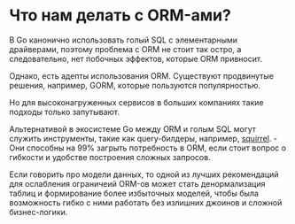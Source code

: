 # Что нам делать с ORM-ами?

В Go канонично использовать голый SQL с элементарными драйверами, поэтому проблема с ORM не стоит так остро, а следовательно, нет побочных эффектов, которые ORM привносит. 

Однако, есть адепты использования ORM. Существуют продвинутые решения, например, GORM, которые пользуются популярностью.

Но для высоконагруженных сервисов в больших компаниях такие подходы только запутывают. 

Альтернативой в экосистеме Go между ORM и голым SQL могут служить инструменты, такие как query-билдеры, например, [squirrel](https://github.com/Masterminds/squirrel). - Они способны на 99% загрыть потребность в ORM, если стоит вопрос о гибкости и удобстве построения сложных запросов. 

Если говорить про модели данных, то одной из лучших рекомендаций для ослабления ограничеий ORM-ов может стать денормализация таблиц и формирование более избыточных моделей, чтобы была возможность гибко с ними работать без излишних джоинов и сложной бизнес-логики.